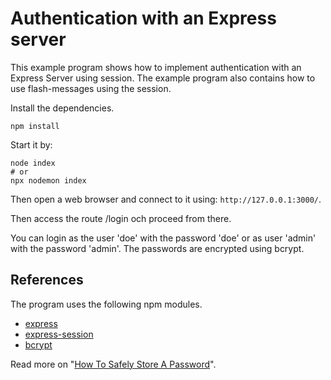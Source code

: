 Authentication with an Express server
==============================

This example program shows how to implement authentication with an Express Server using session. The example program also contains how to use flash-messages using the session.

Install the dependencies.

```
npm install
```

Start it by:

```
node index
# or
npx nodemon index
```

Then open a web browser and connect to it using: `http://127.0.0.1:3000/`.

Then access the route /login och proceed from there.

You can login as the user 'doe' with the password 'doe' or as user 'admin' with the password 'admin'. The passwords are encrypted using bcrypt.



References
-----------------------------

The program uses the following npm modules.

* [express](https://www.npmjs.com/package/express)
* [express-session](https://www.npmjs.com/package/express-session)
* [bcrypt](https://www.npmjs.com/package/bcrypt)

Read more on "[How To Safely Store A Password](https://codahale.com/how-to-safely-store-a-password/)".
